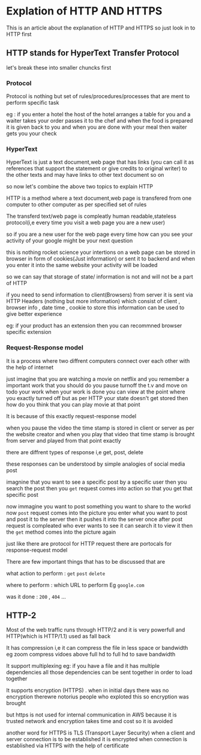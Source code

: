 # Explation of HTTP AND HTTPS 

This is an article about the explanation of HTTP and HTTPS so just look in to HTTP first 

## HTTP stands for HyperText Transfer Protocol

let's break these into smaller chuncks first 


### Protocol 

Protocol is nothing but set of rules/procedures/processes that are ment to perform specific task 

eg : if you enter a hotel the host of the hotel arranges a table for you and a waiter takes your order passes it to the chef and when the food is prepared it is given back to you and when you are done with your meal then waiter gets you your check 

### HyperText 

HyperText is just a text document,web page that has links (you can call it as references that support the statement or give credits to original writer) to the other texts and may have links to other text document so on 

so now let's combine the above two topics to explain HTTP

HTTP is a method where a text document,web page is transfered from one computer to other computer as per specified set of rules


The transferd text/web page is compleatly human readable,stateless protocol(i,e every time you visit a web page you are a new user)

so if you are a new user for the web page every time how can you see your activity of your google might be your next question 

this is nothing rocket science your intertions on a web page can be stored in browser in form of cookies(Just information) or sent it to backend and when you enter it into the same website your activity will be loaded

so we can say that storage of state/ information is not and will not be a part of HTTP 

if you need to send information to client(Browsers) from server it is sent via HTTP Headers (nothing but more information) which consist of client , browser info , date time , cookie to store this information can be used to give better experience 

eg: if your product has an extension then you can recommned browser specific extension


### Request-Response model

It is a process where two diffrent computers connect over each other with the help of internet 

just imagine that you are watching a movie on netflix and you remember a important work that you should do you pause turnoff the t.v and move on todo your work when your work is done you can view at the point where you exactly turned off but as per HTTP  your state doesn't get stored then how do you think that you can play movie at that point 

It is because of this exactly request-response model 

when you pause the video the time stamp is stored in client or server as per the website creator and when you play that video that time stamp is brought from server and played from that point exactly 

there are diffrent types of response i,e get, post, delete

these responses can be understood by simple analogies of social media post 

imagnine that you want to see a specific post by a specific user then you search the post then you `get` request comes into action so that you get that specific post 

now immagine you want to post something you want to share to the workd now `post` request comes into the picture you enter what you want to post and post it to the server then it pushes it into the server once after post request is compleated who ever wants to see it can search it to view it then the `get` method comes into the picture again

just like there are protocol for HTTP request there are portocals for response-request model

There are few important things that has to be discussed that are

what action to perform : `get` `post` `delete`

where to perform : which URL to perform Eg `google.com`

was it done : `200` , `404` ...


## HTTP-2

Most of the web traffic runs through HTTP/2 and it is very powerfull and HTTP(which is HTTP/1.1) used as fall back 

It has compression i,e it can compress the file in less space or bandwidth eg zoom compress vidoes above full hd to full hd to save bandwidth

It support multiplexing eg: if you have a file and it has multiple dependencies all those dependencies can be sent together in order to load together 

It supports encryption (HTTPS) . when in initial days there was no encryption therewre notorius people who exploted this so encryption was brought 

but https is not used for internal communication in AWS because it is trusted network and encryption takes time and cost so it is avoided

another word for HTTPS is TLS (Transport Layer Security) when a client and server connection is to be established it is encrypted when connection is established via HTTPS with the help of certificate 